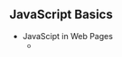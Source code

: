 ## JavaScript Basics

- JavaScipt in Web Pages
  - <script>
- Variables and Types
- Function Fundamentals
- If and switch Statements
- while and do...while Statements
- for and for...in
- JavaScript Usage Features